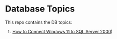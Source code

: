 # Database Topics

This repo contains the DB topics:
1. [How to Connect Windows 11 to SQL Server 2000](https://github.com/erickpaulus/DB/blob/main/how-to-connect-windows.md-11-to-sql-server-2000.md))


